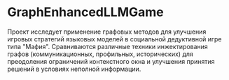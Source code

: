 # GraphEnhancedLLMGame
Проект исследует применение графовых методов для улучшения игровых стратегий языковых моделей в социальной дедуктивной игре типа "Мафия". Сравниваются различные техники инжектирования графов (коммуникационных, профильных, исторических) для преодоления ограничений контекстного окна и улучшения принятия решений в условиях неполной информации.
